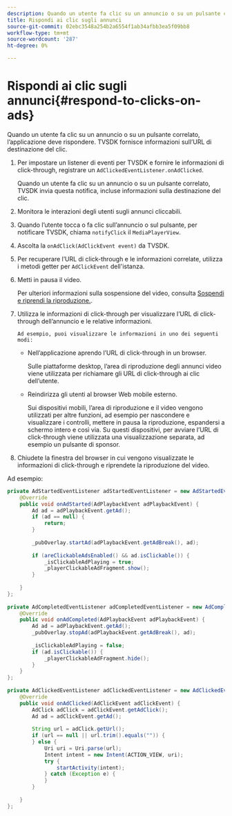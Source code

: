 ```yaml
---
description: Quando un utente fa clic su un annuncio o su un pulsante correlato, l’applicazione deve rispondere. TVSDK fornisce informazioni sull’URL di destinazione del clic.
title: Rispondi ai clic sugli annunci
source-git-commit: 02ebc3548a254b2a6554f1ab34afbb3ea5f09bb8
workflow-type: tm+mt
source-wordcount: '287'
ht-degree: 0%

---
```


# Rispondi ai clic sugli annunci{#respond-to-clicks-on-ads}

Quando un utente fa clic su un annuncio o su un pulsante correlato, l’applicazione deve rispondere. TVSDK fornisce informazioni sull’URL di destinazione del clic.

1. Per impostare un listener di eventi per TVSDK e fornire le informazioni di click-through, registrare un `AdClickedEventListener.onAdClicked`.

   Quando un utente fa clic su un annuncio o su un pulsante correlato, TVSDK invia questa notifica, incluse informazioni sulla destinazione del clic.
1. Monitora le interazioni degli utenti sugli annunci cliccabili.
1. Quando l’utente tocca o fa clic sull’annuncio o sul pulsante, per notificare TVSDK, chiama `notifyClick` il `MediaPlayerView`.
1. Ascolta la `onAdClick(AdClickEvent event)` da TVSDK.
1. Per recuperare l’URL di click-through e le informazioni correlate, utilizza i metodi getter per `AdClickEvent` dell&#39;istanza.
1. Metti in pausa il video.

   Per ulteriori informazioni sulla sospensione del video, consulta [Sospendi e riprendi la riproduzione.](../../ad-insertion/clickable-ads/android-1.4-pausing-resuming-playback.md).
1. Utilizza le informazioni di click-through per visualizzare l’URL di click-through dell’annuncio e le relative informazioni.

       Ad esempio, puoi visualizzare le informazioni in uno dei seguenti modi:
   
   * Nell’applicazione aprendo l’URL di click-through in un browser.

     Sulle piattaforme desktop, l’area di riproduzione degli annunci video viene utilizzata per richiamare gli URL di click-through ai clic dell’utente.
   * Reindirizza gli utenti al browser Web mobile esterno.

     Sui dispositivi mobili, l’area di riproduzione e il video vengono utilizzati per altre funzioni, ad esempio per nascondere e visualizzare i controlli, mettere in pausa la riproduzione, espandersi a schermo intero e così via. Su questi dispositivi, per avviare l’URL di click-through viene utilizzata una visualizzazione separata, ad esempio un pulsante di sponsor.

1. Chiudete la finestra del browser in cui vengono visualizzate le informazioni di click-through e riprendete la riproduzione del video.

<!--<a id="example_2D93228E510D438C8AB5559897817A47"></a>-->

Ad esempio:

```java
private AdStartedEventListener adStartedEventListener = new AdStartedEventListener() { 
    @Override 
    public void onAdStarted(AdPlaybackEvent adPlaybackEvent) { 
        Ad ad = adPlaybackEvent.getAd(); 
        if (ad == null) { 
            return; 
        } 
 
        _pubOverlay.startAd(adPlaybackEvent.getAdBreak(), ad); 
 
        if (areClickableAdsEnabled() && ad.isClickable()) { 
            _isClickableAdPlaying = true; 
            _playerClickableAdFragment.show(); 
        } 
 
    } 
}; 
 
private AdCompletedEventListener adCompletedEventListener = new AdCompletedEventListener() { 
    @Override 
    public void onAdCompleted(AdPlaybackEvent adPlaybackEvent) { 
        Ad ad = adPlaybackEvent.getAd(); 
        _pubOverlay.stopAd(adPlaybackEvent.getAdBreak(), ad); 
 
        _isClickableAdPlaying = false; 
        if (ad.isClickable()) { 
            _playerClickableAdFragment.hide(); 
        } 
    } 
}; 
 
private AdClickedEventListener adClickedEventListener = new AdClickedEventListener() { 
    @Override 
    public void onAdClicked(AdClickEvent adClickEvent) { 
        AdClick adClick = adClickEvent.getAdClick(); 
        Ad ad = adClickEvent.getAd(); 
 
        String url = adClick.getUrl(); 
        if (url == null || url.trim().equals("")) { 
        } else { 
            Uri uri = Uri.parse(url); 
            Intent intent = new Intent(ACTION_VIEW, uri); 
            try { 
                startActivity(intent); 
            } catch (Exception e) { 
            } 
        } 
 
    } 
}; 
```
